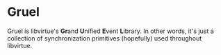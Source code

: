# Gruel

Gruel is libvirtue's **Gr**and **U**nified **E**vent **L**ibrary. In other words, it's just a collection of synchronization primitives (hopefully) used throughout libvirtue.
